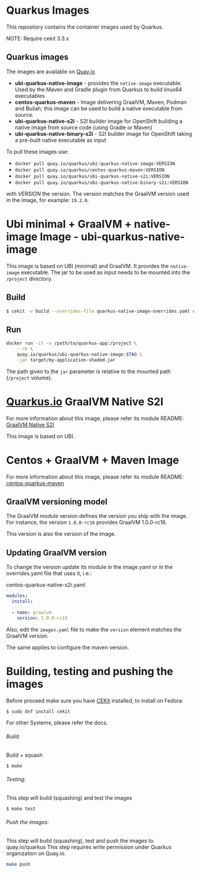 # Quarkus Images

This repository contains the container images used by Quarkus.

NOTE: Require cekit 3.3.x


## Quarkus images

The images are available on [Quay.io](https://quay.io/repository/quarkus)

* **ubi-quarkus-native-image** - provides the `native-image` executable. Used by the Maven and Gradle plugin from Quarkus to build linux64 executables
* **centos-quarkus-maven** - Image delivering GraalVM, Maven, Podman and Builah; this image can be used to build a native executable from source.
* **ubi-quarkus-native-s2i** - S2I builder image for OpenShift building a native image from source code (using Gradle or Maven)
* **ubi-quarkus-native-binary-s2i** - S2I builder  image for OpenShift taking a pre-built native executable as input

To pull these images use:

* `docker pull quay.io/quarkus/ubi-quarkus-native-image:VERSION`
* `docker pull quay.io/quarkus/centos-quarkus-maven:VERSION`
* `docker pull quay.io/quarkus/ubi-quarkus-native-s2i:VERSION`
* `docker pull quay.io/quarkus/ubi-quarkus-native-binary-s2i:VERSION`

with _VERSION_ the version. 
The version matches the GraalVM version used in the image, for example: `19.2.0`.

# Ubi minimal + GraalVM + native-image Image - ubi-quarkus-native-image

This image is based on UBI (minimal) and GraalVM. It provides the `native-image` executable.
The jar to be used as input needs to be mounted into the `/project` directory.

## Build

```bash
$ cekit -v build --overrides-file quarkus-native-image-overrides.yaml docker
```

## Run

```bash
docker run -it -v /path/to/quarkus-app:/project \
    --rm \
    quay.io/quarkus/ubi-quarkus-native-image:$TAG \
    -jar target/my-application-shaded.jar
```

The path given to the `jar` parameter is relative to the mounted path (`/project` volume).


# [Quarkus.io](http://quarkus.io) GraalVM Native S2I
For more information about this image, please refer its module README:
[GraalVM Native S2I](modules/centos-quarkus-native-s2i/README.md)

This image is based on UBI.

# Centos + GraalVM + Maven Image

For more information about this image, please refer its module README:
[centos-quarkus-maven](modules/centos-quarkus-maven)

## GraalVM versioning model

The GraalVM module version defines the version you ship with the image. 
For instance, the version  `1.0.0-rc16` provides GraalVM 1.0.0-rc16.

This version is also the version of the image.

## Updating GraalVM version

To change the version update its module in the image.yaml or in the overrides.yaml file that uses it, i.e.:

centos-quarkus-native-s2i.yaml
```yaml
modules:
  install:
  ...
  - name: graalvm
    version: 1.0.0-rc15
```

Also, edit the `images.yaml` file to make the `version` element matches the GraalVM version.

The same applies to configure the maven version.

# Building, testing and pushing the images

Before proceed make sure you have [CEKit](https://cekit.io/) installed, to install on Fedora: 

```bash
$ sudo dnf install cekit
```
For other Systems, please refer the docs.


###### Build:
Build + squash

```bash
$ make
```


###### Testing:
This step will build (squashing) and test the images
```bash
$ make test
```

###### Push the images:
This step will build (squashing), test and push the images to quay.io/quarkus
This step requires write permission under Quarkus organization on Quay.io.
```bash
make push
```
